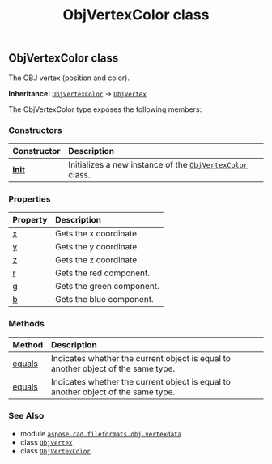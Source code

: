 ﻿---
title: ObjVertexColor class
second_title: Aspose.CAD for Python via .NET API References
description: 
type: docs
weight: 20
url: /python-net/aspose.cad.fileformats.obj.vertexdata/objvertexcolor/
is_root: false
---

## ObjVertexColor class

The OBJ vertex (position and color).



**Inheritance:** [`ObjVertexColor`](/cad/python-net/aspose.cad.fileformats.obj.vertexdata/objvertexcolor) → 
[`ObjVertex`](/cad/python-net/aspose.cad.fileformats.obj.vertexdata/objvertex)



The ObjVertexColor type exposes the following members:

### Constructors
| Constructor | Description |
| :- | :- |
| [__init__](/cad/python-net/aspose.cad.fileformats.obj.vertexdata/objvertexcolor/__init__/#float-float-float-float-float-float) | Initializes a new instance of the [`ObjVertexColor`](/cad/python-net/aspose.cad.fileformats.obj.vertexdata/objvertexcolor) class. |


### Properties
| Property | Description |
| :- | :- |
| [x](/cad/python-net/aspose.cad.fileformats.obj.vertexdata/objvertexcolor/x) | Gets the x coordinate. |
| [y](/cad/python-net/aspose.cad.fileformats.obj.vertexdata/objvertexcolor/y) | Gets the y coordinate. |
| [z](/cad/python-net/aspose.cad.fileformats.obj.vertexdata/objvertexcolor/z) | Gets the z coordinate. |
| [r](/cad/python-net/aspose.cad.fileformats.obj.vertexdata/objvertexcolor/r) | Gets the red component. |
| [g](/cad/python-net/aspose.cad.fileformats.obj.vertexdata/objvertexcolor/g) | Gets the green component. |
| [b](/cad/python-net/aspose.cad.fileformats.obj.vertexdata/objvertexcolor/b) | Gets the blue component. |


### Methods
| Method | Description |
| :- | :- |
| [equals](/cad/python-net/aspose.cad.fileformats.obj.vertexdata/objvertexcolor/equals/#aspose.cad.fileformats.obj.vertexdata.ObjVertexColor) | Indicates whether the current object is equal to another object of the same type. |
| [equals](/cad/python-net/aspose.cad.fileformats.obj.vertexdata/objvertexcolor/equals/#aspose.cad.fileformats.obj.vertexdata.ObjVertex) | Indicates whether the current object is equal to another object of the same type. |



### See Also
* module [`aspose.cad.fileformats.obj.vertexdata`](..)
* class [`ObjVertex`](/cad/python-net/aspose.cad.fileformats.obj.vertexdata/objvertex)
* class [`ObjVertexColor`](/cad/python-net/aspose.cad.fileformats.obj.vertexdata/objvertexcolor)
